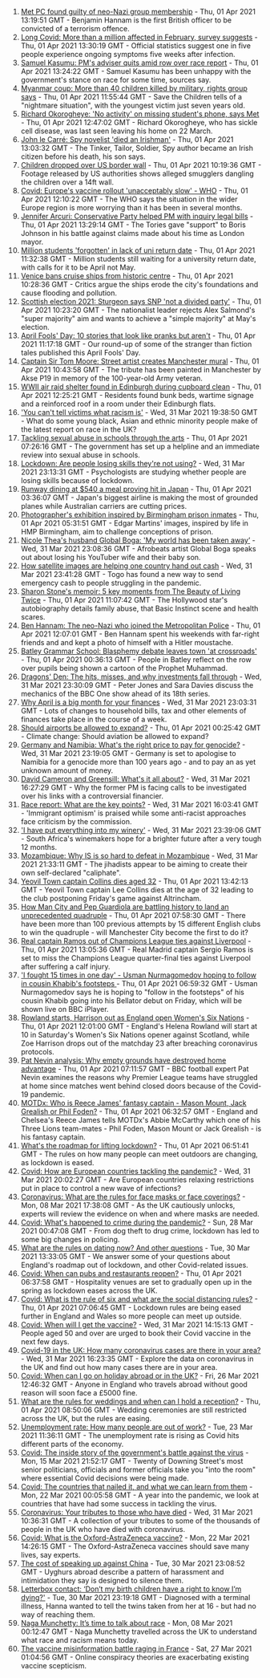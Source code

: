 1. [Met PC found guilty of neo-Nazi group membership](https://www.bbc.co.uk/news/uk-england-london-56604470) - Thu, 01 Apr 2021 13:19:51 GMT - Benjamin Hannam is the first British officer to be convicted of a terrorism offence.
2. [Long Covid: More than a million affected in February, survey suggests](https://www.bbc.co.uk/news/health-56601911) - Thu, 01 Apr 2021 13:30:19 GMT - Official statistics suggest one in five people experience ongoing symptoms five weeks after infection.
3. [Samuel Kasumu: PM's adviser quits amid row over race report](https://www.bbc.co.uk/news/uk-politics-56601166) - Thu, 01 Apr 2021 13:24:22 GMT - Samuel Kasumu has been unhappy with the government's stance on race for some time, sources say.
4. [Myanmar coup: More than 40 children killed by military, rights group says](https://www.bbc.co.uk/news/world-asia-56600292) - Thu, 01 Apr 2021 11:55:44 GMT - Save the Children tells of a "nightmare situation", with the youngest victim just seven years old.
5. [Richard Okorogheye: 'No activity' on missing student's phone, says Met](https://www.bbc.co.uk/news/uk-england-london-56604588) - Thu, 01 Apr 2021 12:47:02 GMT - Richard Okorogheye, who has sickle cell disease, was last seen leaving his home on 22 March.
6. [John le Carré: Spy novelist 'died an Irishman'](https://www.bbc.co.uk/news/world-europe-56596117) - Thu, 01 Apr 2021 13:03:32 GMT - The Tinker, Tailor, Soldier, Spy author became an Irish citizen before his death, his son says.
7. [Children dropped over US border wall](https://www.bbc.co.uk/news/world-us-canada-56603312) - Thu, 01 Apr 2021 10:19:36 GMT - Footage released by US authorities shows alleged smugglers dangling the children over a 14ft wall.
8. [Covid: Europe's vaccine rollout 'unacceptably slow' - WHO](https://www.bbc.co.uk/news/world-europe-56600660) - Thu, 01 Apr 2021 12:10:22 GMT - The WHO says the situation in the wider Europe region is more worrying than it has been in several months.
9. [Jennifer Arcuri: Conservative Party helped PM with inquiry legal bills](https://www.bbc.co.uk/news/uk-politics-56604436) - Thu, 01 Apr 2021 13:29:14 GMT - The Tories gave "support" to Boris Johnson in his battle against claims made about his time as London mayor.
10. [Million students 'forgotten' in lack of uni return date](https://www.bbc.co.uk/news/education-56602531) - Thu, 01 Apr 2021 11:32:38 GMT - Million students still waiting for a university return date, with calls for it to be April not May.
11. [Venice bans cruise ships from historic centre](https://www.bbc.co.uk/news/world-europe-56592109) - Thu, 01 Apr 2021 10:28:36 GMT - Critics argue the ships erode the city's foundations and cause flooding and pollution.
12. [Scottish election 2021: Sturgeon says SNP 'not a divided party'](https://www.bbc.co.uk/news/uk-scotland-scotland-politics-56583062) - Thu, 01 Apr 2021 10:23:20 GMT - The nationalist leader rejects Alex Salmond's "super majority" aim and wants to achieve a "simple majority" at May's election.
13. [April Fools' Day: 10 stories that look like pranks but aren't](https://www.bbc.co.uk/news/uk-56597184) - Thu, 01 Apr 2021 11:17:18 GMT - Our round-up of some of the stranger than fiction tales published this April Fools' Day.
14. [Captain Sir Tom Moore: Street artist creates Manchester mural](https://www.bbc.co.uk/news/uk-england-manchester-56601196) - Thu, 01 Apr 2021 10:43:58 GMT - The tribute has been painted in Manchester by Akse P19 in memory of the 100-year-old Army veteran.
15. [WWII air raid shelter found in Edinburgh during cupboard clean](https://www.bbc.co.uk/news/uk-scotland-edinburgh-east-fife-56604486) - Thu, 01 Apr 2021 12:25:21 GMT - Residents found bunk beds, wartime signage and a reinforced roof in a room under their Edinburgh flats.
16. ['You can't tell victims what racism is'](https://www.bbc.co.uk/news/uk-56595883) - Wed, 31 Mar 2021 19:38:50 GMT - What do some young black, Asian and ethnic minority people make of the latest report on race in the UK?
17. [Tackling sexual abuse in schools through the arts](https://www.bbc.co.uk/news/education-56597853) - Thu, 01 Apr 2021 07:26:16 GMT - The government has set up a helpline and an immediate review into sexual abuse in schools.
18. [Lockdown: Are people losing skills they're not using?](https://www.bbc.co.uk/news/education-56592099) - Wed, 31 Mar 2021 23:13:31 GMT - Psychologists are studying whether people are losing skills because of lockdown.
19. [Runway dining at $540 a meal proving hit in Japan](https://www.bbc.co.uk/news/business-56598932) - Thu, 01 Apr 2021 03:36:07 GMT - Japan's biggest airline is making the most of grounded planes while Australian carriers are cutting prices.
20. [Photographer's exhibition inspired by Birmingham prison inmates](https://www.bbc.co.uk/news/uk-england-birmingham-56089541) - Thu, 01 Apr 2021 05:31:51 GMT - Edgar Martins' images, inspired by life in HMP Birmingham, aim to challenge conceptions of prison.
21. [Nicole Thea's husband Global Boga: 'My world has been taken away’](https://www.bbc.co.uk/news/newsbeat-56594760) - Wed, 31 Mar 2021 23:08:36 GMT - Afrobeats artist Global Boga speaks out about losing his YouTuber wife and their baby son.
22. [How satellite images are helping one country hand out cash](https://www.bbc.co.uk/news/stories-56580833) - Wed, 31 Mar 2021 23:41:28 GMT - Togo has found a new way to send emergency cash to people struggling in the pandemic.
23. [Sharon Stone's memoir: 5 key moments from The Beauty of Living Twice](https://www.bbc.co.uk/news/entertainment-arts-56587796) - Thu, 01 Apr 2021 11:07:42 GMT - The Hollywood star's autobiography details family abuse, that Basic Instinct scene and health scares.
24. [Ben Hannam: The neo-Nazi who joined the Metropolitan Police](https://www.bbc.co.uk/news/uk-56414713) - Thu, 01 Apr 2021 12:07:01 GMT - Ben Hannam spent his weekends with far-right friends and and kept a photo of himself with a Hitler moustache.
25. [Batley Grammar School: Blasphemy debate leaves town 'at crossroads'](https://www.bbc.co.uk/news/uk-england-leeds-56590417) - Thu, 01 Apr 2021 00:36:13 GMT - People in Batley reflect on the row over pupils being shown a cartoon of the Prophet Muhammad.
26. [Dragons' Den: The hits, misses, and why investments fall through](https://www.bbc.co.uk/news/entertainment-arts-56482374) - Wed, 31 Mar 2021 23:30:09 GMT - Peter Jones and Sara Davies discuss the mechanics of the BBC One show ahead of its 18th series.
27. [Why April is a big month for your finances](https://www.bbc.co.uk/news/business-56576295) - Wed, 31 Mar 2021 23:03:31 GMT - Lots of changes to household bills, tax and other elements of finances take place in the course of a week.
28. [Should airports be allowed to expand?](https://www.bbc.co.uk/news/science-environment-56567182) - Thu, 01 Apr 2021 00:25:42 GMT - Climate change: Should aviation be allowed to expand?
29. [Germany and Namibia: What's the right price to pay for genocide?](https://www.bbc.co.uk/news/stories-56583994) - Wed, 31 Mar 2021 23:19:05 GMT - Germany is set to apologise to Namibia for a genocide more than 100 years ago - and to pay an as yet unknown amount of money.
30. [David Cameron and Greensill: What's it all about?](https://www.bbc.co.uk/news/uk-politics-56578838) - Wed, 31 Mar 2021 16:27:29 GMT - Why the former PM is facing calls to be investigated over his links with a controversial financier.
31. [Race report: What are the key points?](https://www.bbc.co.uk/news/uk-56595004) - Wed, 31 Mar 2021 16:03:41 GMT - 'Immigrant optimism' is praised while some anti-racist approaches face criticism by the commission.
32. ['I have put everything into my winery'](https://www.bbc.co.uk/news/business-56574715) - Wed, 31 Mar 2021 23:39:06 GMT - South Africa's winemakers hope for a brighter future after a very tough 12 months.
33. [Mozambique: Why IS is so hard to defeat in Mozambique](https://www.bbc.co.uk/news/world-africa-56597861) - Wed, 31 Mar 2021 21:33:11 GMT - The jihadists appear to be aiming to create their own self-declared "caliphate".
34. [Yeovil Town captain Collins dies aged 32](https://www.bbc.co.uk/sport/football/56604703) - Thu, 01 Apr 2021 13:42:13 GMT - Yeovil Town captain Lee Collins dies at the age of 32 leading to the club postponing Friday's game against Altrincham.
35. [How Man City and Pep Guardiola are battling history to land an unprecedented quadruple](https://www.bbc.co.uk/sport/football/56591844) - Thu, 01 Apr 2021 07:58:30 GMT - There have been more than 100 previous attempts by 15 different English clubs to win the quadruple - will Manchester City become the first to do it?
36. [Real captain Ramos out of Champions League ties against Liverpool](https://www.bbc.co.uk/sport/football/56604417) - Thu, 01 Apr 2021 13:05:36 GMT - Real Madrid captain Sergio Ramos is set to miss the Champions League quarter-final ties against Liverpool after suffering a calf injury.
37. ['I fought 15 times in one day' - Usman Nurmagomedov hoping to follow in cousin Khabib's footsteps ](https://www.bbc.co.uk/sport/mixed-martial-arts/56584835) - Thu, 01 Apr 2021 06:59:32 GMT - Usman Nurmagomedov says he is hoping to "follow in the footsteps" of his cousin Khabib going into his Bellator debut on Friday, which will be shown live on BBC iPlayer.
38. [Rowland starts, Harrison out as England open Women's Six Nations](https://www.bbc.co.uk/sport/rugby-union/56601707) - Thu, 01 Apr 2021 12:01:00 GMT - England's Helena Rowland will start at 10 in Saturday's Women's Six Nations opener against Scotland, while Zoe Harrison drops out of the matchday 23 after breaching coronavirus protocols.
39. [Pat Nevin analysis: Why empty grounds have destroyed home advantage](https://www.bbc.co.uk/sport/av/football/56597524) - Thu, 01 Apr 2021 07:11:57 GMT - BBC football expert Pat Nevin examines the reasons why Premier League teams have struggled at home since matches went behind closed doors because of the Covid-19 pandemic.
40. [MOTDx: Who is Reece James' fantasy captain - Mason Mount, Jack Grealish or Phil Foden?](https://www.bbc.co.uk/sport/av/football/56596510) - Thu, 01 Apr 2021 06:32:57 GMT - England and Chelsea's Reece James tells MOTDx's Abbie McCarthy which one of his Three Lions team-mates - Phil Foden, Mason Mount or Jack Grealish - is his fantasy captain.
41. [What's the roadmap for lifting lockdown?](https://www.bbc.co.uk/news/explainers-52530518) - Thu, 01 Apr 2021 06:51:41 GMT - The rules on how many people can meet outdoors are changing, as lockdown is eased.
42. [Covid: How are European countries tackling the pandemic?](https://www.bbc.co.uk/news/explainers-53640249) - Wed, 31 Mar 2021 20:02:27 GMT - Are European countries relaxing restrictions put in place to control a new wave of infections?
43. [Coronavirus: What are the rules for face masks or face coverings?](https://www.bbc.co.uk/news/health-51205344) - Mon, 08 Mar 2021 17:38:08 GMT - As the UK cautiously unlocks, experts will review the evidence on when and where masks are needed.
44. [Covid: What's happened to crime during the pandemic?](https://www.bbc.co.uk/news/56463680) - Sun, 28 Mar 2021 00:47:08 GMT - From dog theft to drug crime, lockdown has led to some big changes in policing.
45. [What are the rules on dating now? And other questions](https://www.bbc.co.uk/news/world-asia-china-51176409) - Tue, 30 Mar 2021 13:33:05 GMT - We answer some of your questions about England's roadmap out of lockdown, and other Covid-related issues.
46. [Covid: When can pubs and restaurants reopen?](https://www.bbc.co.uk/news/business-52977388) - Thu, 01 Apr 2021 06:37:58 GMT - Hospitality venues are set to gradually open up in the spring as lockdown eases across the UK.
47. [Covid: What is the rule of six and what are the social distancing rules?](https://www.bbc.co.uk/news/uk-51506729) - Thu, 01 Apr 2021 07:06:45 GMT - Lockdown rules are being eased further in England and Wales so more people can meet up outside.
48. [Covid: When will I get the vaccine?](https://www.bbc.co.uk/news/health-55045639) - Wed, 31 Mar 2021 14:15:13 GMT - People aged 50 and over are urged to book their Covid vaccine in the next few days.
49. [Covid-19 in the UK: How many coronavirus cases are there in your area?](https://www.bbc.co.uk/news/uk-51768274) - Wed, 31 Mar 2021 16:23:35 GMT - Explore the data on coronavirus in the UK and find out how many cases there are in your area.
50. [Covid: When can I go on holiday abroad or in the UK?](https://www.bbc.co.uk/news/explainers-52646738) - Fri, 26 Mar 2021 12:46:32 GMT - Anyone in England who travels abroad without good reason will soon face a £5000 fine.
51. [What are the rules for weddings and when can I hold a reception?](https://www.bbc.co.uk/news/explainers-52811509) - Thu, 01 Apr 2021 08:50:06 GMT - Wedding ceremonies are still restricted across the UK, but the rules are easing.
52. [Unemployment rate: How many people are out of work?](https://www.bbc.co.uk/news/business-52660591) - Tue, 23 Mar 2021 11:36:11 GMT - The unemployment rate is rising as Covid hits different parts of the economy.
53. [Covid: The inside story of the government's battle against the virus](https://www.bbc.co.uk/news/uk-politics-56361599) - Mon, 15 Mar 2021 21:52:17 GMT - Twenty of Downing Street's most senior politicians, officials and former officials take you "into the room" where essential Covid decisions were being made.
54. [Covid: The countries that nailed it, and what we can learn from them](https://www.bbc.co.uk/news/uk-56455030) - Mon, 22 Mar 2021 00:05:58 GMT - A year into the pandemic, we look at countries that have had some success in tackling the virus.
55. [Coronavirus: Your tributes to those who have died](https://www.bbc.co.uk/news/uk-52676411) - Wed, 31 Mar 2021 10:36:31 GMT - A collection of your tributes to some of the thousands of people in the UK who have died with coronavirus.
56. [Covid: What is the Oxford-AstraZeneca vaccine?](https://www.bbc.co.uk/news/health-55302595) - Mon, 22 Mar 2021 14:26:15 GMT - The Oxford-AstraZeneca vaccines should save many lives, say experts.
57. [The cost of speaking up against China](https://www.bbc.co.uk/news/world-asia-china-56563449) - Tue, 30 Mar 2021 23:08:52 GMT - Uyghurs abroad describe a pattern of harassment and intimidation they say is designed to silence them.
58. [Letterbox contact: ‘Don’t my birth children have a right to know I’m dying?'](https://www.bbc.co.uk/news/stories-56576285) - Tue, 30 Mar 2021 23:19:18 GMT - Diagnosed with a terminal illness, Hanna wanted to tell the twins taken from her at 16 - but had no way of reaching them.
59. [Naga Munchetty: It’s time to talk about race](https://www.bbc.co.uk/news/stories-56253480) - Mon, 08 Mar 2021 00:12:47 GMT - Naga Munchetty travelled across the UK to understand what race and racism means today.
60. [The vaccine misinformation battle raging in France](https://www.bbc.co.uk/news/blogs-trending-56526265) - Sat, 27 Mar 2021 01:04:56 GMT - Online conspiracy theories are exacerbating existing vaccine scepticism.
